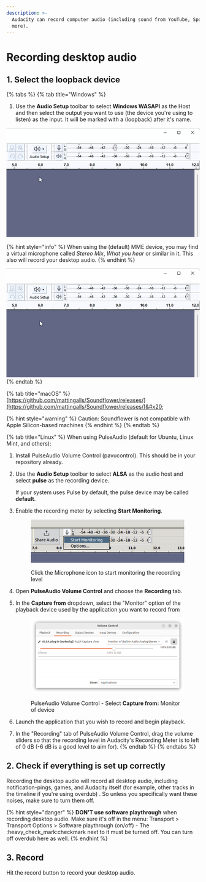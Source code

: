 ```yaml
---
description: >-
  Audacity can record computer audio (including sound from YouTube, Spotify and
  more).
---
```


# Recording desktop audio

## 1. Select the loopback device

{% tabs %}
{% tab title="Windows" %}
1. Use the **Audio Setup** toolbar to select **Windows WASAPI** as the Host and then select the output you want to use (the device you're using to listen) as the input. It will be marked with a (loopback) after it's name.

![Select the loopback device to record desktop audio](<../.gitbook/assets/WASAPI Select Loopback Device.gif>)

{% hint style="info" %}
When using the (default) MME device, you may find a virtual microphone called _Stereo Mix_, _What you hear_ or similar in it. This also will record your desktop audio.
{% endhint %}

![Selecting Stereo Mix as an alternative to record desktop audio](<../.gitbook/assets/MME Stereo Mix Audio Setup.gif>)
{% endtab %}

{% tab title="macOS" %}
[https://github.com/mattingalls/Soundflower/releases/](https://github.com/mattingalls/Soundflower/releases/)&#x20;

{% hint style="warning" %}
Caution: Soundflower is not compatible with Apple Silicon-based machines
{% endhint %}
{% endtab %}

{% tab title="Linux" %}
When using PulseAudio (default for Ubuntu, Linux Mint, and others):

1. Install PulseAudio Volume Control (pavucontrol). This should be in your repository already.
2.  Use the **Audio Setup** toolbar to select **ALSA** as the audio host and select **pulse** as the recording device.

    If your system uses Pulse by default, the pulse device may be called **default**.
3.  Enable the recording meter by selecting **Start Monitoring**.

    <figure><img src="../.gitbook/assets/image (4).png" alt=""><figcaption><p>Click the Microphone icon to start monitoring the recording level</p></figcaption></figure>
4. Open **PulseAudio Volume Control** and choose the **Recording** tab.
5.  In the **Capture from** dropdown, select the "Monitor" option of the playback device used by the application you want to record from

    <figure><img src="../.gitbook/assets/image (2) (2).png" alt=""><figcaption><p>PulseAudio Volume Control - Select <strong>Capture from:</strong> Monitor of device</p></figcaption></figure>
6. Launch the application that you wish to record and begin playback.
7. In the "Recording" tab of PulseAudio Volume Control, drag the volume sliders so that the recording level in Audacity's Recording Meter is to left of 0 dB (-6 dB is a good level to aim for).
{% endtab %}
{% endtabs %}

## 2. Check if everything is set up correctly

Recording the desktop audio will record all desktop audio, including notification-pings, games, and Audacity itself (for example, other tracks in the timeline if you're using overdub) . So unless you specifically want these noises, make sure to turn them off.

{% hint style="danger" %}
**DON'T use software playthrough** when recording desktop audio. Make sure it's off in the menu: Transport > Transport Options > Software playthrough (on/off) - The :heavy\_check\_mark:checkmark next to it must be turned off. You can turn off overdub here as well.&#x20;
{% endhint %}

## 3. Record

Hit the record button to record your desktop audio.&#x20;
